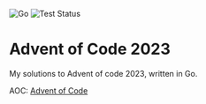 ![Go](https://img.shields.io/badge/go-%2300ADD8.svg?style=for-the-badge&logo=go&logoColor=white)
![Test Status](https://github.com/all-c-a-p-s/Advent-of-Code-2023/actions/workflows/go.yml/badge.svg)
# Advent of Code 2023
My solutions to Advent of code 2023, written in Go.

AOC: [Advent of Code](https://adventofcode.com/)
